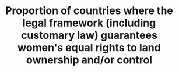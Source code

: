---
data_non_statistical: true
goal_meta_link: http://unstats.un.org/sdgs/files/metadata-compilation/Metadata-Goal-5.pdf
graph: null
graph_title: Proportion of countries where the legal framework (including customary
  law) guarantees women's equal rights to land ownership and/or control
graph_type: null
has_metadata: true
indicator: 5.a.2
indicator_definition: "The precise definition of this indicator is: \"The legal framework\
  \ includes special measures to guarantee women's equal rights to landownership and\
  \ control\". The indicator monitors reforms that give women equal rights to economic\
  \ resources, as well as access to ownership and control over land. More specifically,\
  \ the indicator allows for monitoring progress towards gender equity through the\
  \ adoption of women-specific measures to promote women's secure rights to land.\
  \ The indicator has a scoring system from 0 to 4, which signals the stage in the\
  \ policy/legal framework working towards legal reform, as follows: \tScore 0: Absence\
  \ of the indicator in the legal framework \tScore 1: A policy is being developed\
  \ \tScore 1.5: A policy is in place \tScore 2: A draft legislation is to be submitted\
  \ for deliberations \tScore 3: The indicator appears in primary law \tScore 4: The\
  \ indicator appears in multiple legal instruments N/A: Not applicable The indicator\
  \ considers whether: \tNational legal framework gives priority to women heads of\
  \ household under land distribution and titling programmes; \tNational legal framework\
  \ establishes targeted government funds to increase women access to land; \tJoint\
  \ titling of private property (or user rights) is compulsory in the registration\
  \ process for husband and wife; The proposed indicator is supported by a number\
  \ of international instruments, including: \tMaputo Protocol, Article 19(c): \t\"\
  States Parties shall take all appropriate measures to [...] promote women's access\
  \ to and control over productive resources such as land and guarantee their right\
  \ to property\"; \tIt is in line with the Voluntary Guidelines for Responsible Governance\
  \ of Tenure of Land, Fisheries and Forests (VGGT). Namely: \t\tPrinciple 4 on Gender\
  \ equality: \"Ensure the equal right of women and men to the enjoyment of all human\
  \ rights, while acknowledging differences between women and men and taking specific\
  \ measures aimed at accelerating de facto equality when necessary. States should\
  \ ensure that women and girls have equal tenure rights and access to land, fisheries\
  \ and forests independent of their civil and marital status.\"\t\tSection 25.6:\
  \ \"Special procedures should, where possible, provide the vulnerable, including\
  \ widows and orphans, with secure access to land, fisheries and forests.\""
indicator_name: Proportion of countries where the legal framework (including customary
  law) guarantees women's equal rights to land ownership and/or control
indicator_sort_order: 05-0a-02
indicator_variable: null
layout: indicator
permalink: /5-a-2/
published: true
reporting_status: notstarted
sdg_goal: 5
source_active_1: true
source_notes_1: null
source_title_1: null
target: Undertake reforms to give women equal rights to economic resources, as well
  as access to ownership and control over land and other forms of property, financial
  services, inheritance and natural resources, in accordance with national laws.
target_id: 5.a
title: Proportion of countries where the legal framework (including customary law)
  guarantees women's equal rights to land ownership and/or control
un_custodial_agency: FAO, World Bank, UN Women
un_designated_tier: '2'
variable_description: null
variable_notes: null
---